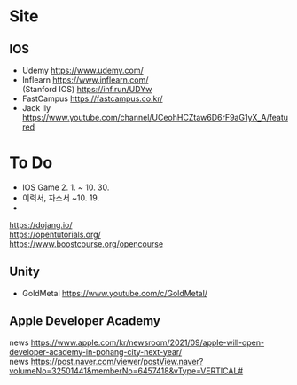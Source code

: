 # Site

## IOS
- Udemy https://www.udemy.com/  
- Inflearn https://www.inflearn.com/  
  (Stanford IOS) https://inf.run/UDYw
- FastCampus https://fastcampus.co.kr/  
- Jack Ily https://www.youtube.com/channel/UCeohHCZtaw6D6rF9aG1yX_A/featured  


# To Do 
- IOS Game 2. 1. ~ 10. 30.  
- 이력서, 자소서 ~10. 19.  
-

https://dojang.io/  
https://opentutorials.org/  
https://www.boostcourse.org/opencourse  

## Unity
- GoldMetal https://www.youtube.com/c/GoldMetal/

## Apple Developer Academy
news https://www.apple.com/kr/newsroom/2021/09/apple-will-open-developer-academy-in-pohang-city-next-year/  
news https://post.naver.com/viewer/postView.naver?volumeNo=32501441&memberNo=6457418&vType=VERTICAL#
